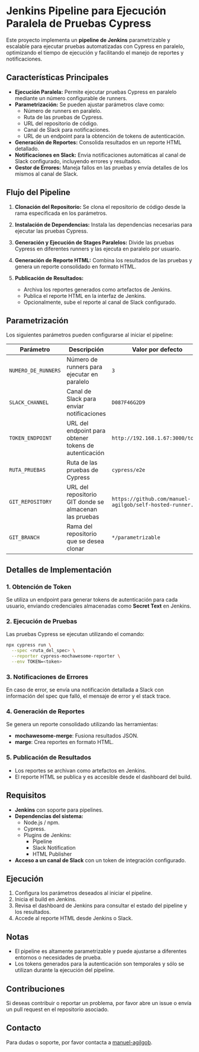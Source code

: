 # Jenkins Pipeline para Ejecución Paralela de Pruebas Cypress

Este proyecto implementa un **pipeline de Jenkins** parametrizable y escalable para ejecutar pruebas automatizadas con Cypress en paralelo, optimizando el tiempo de ejecución y facilitando el manejo de reportes y notificaciones.

## Características Principales

- **Ejecución Paralela:** Permite ejecutar pruebas Cypress en paralelo mediante un número configurable de runners.
- **Parametrización:** Se pueden ajustar parámetros clave como:
  - Número de runners en paralelo.
  - Ruta de las pruebas de Cypress.
  - URL del repositorio de código.
  - Canal de Slack para notificaciones.
  - URL de un endpoint para la obtención de tokens de autenticación.
- **Generación de Reportes:** Consolida resultados en un reporte HTML detallado.
- **Notificaciones en Slack:** Envia notificaciones automáticas al canal de Slack configurado, incluyendo errores y resultados.
- **Gestor de Errores:** Maneja fallos en las pruebas y envía detalles de los mismos al canal de Slack.

## Flujo del Pipeline

1. **Clonación del Repositorio:**
   Se clona el repositorio de código desde la rama especificada en los parámetros.

2. **Instalación de Dependencias:**
   Instala las dependencias necesarias para ejecutar las pruebas Cypress.

3. **Generación y Ejecución de Stages Paralelos:**
   Divide las pruebas Cypress en diferentes runners y las ejecuta en paralelo por usuario.

4. **Generación de Reporte HTML:**
   Combina los resultados de las pruebas y genera un reporte consolidado en formato HTML.

5. **Publicación de Resultados:**
   - Archiva los reportes generados como artefactos de Jenkins.
   - Publica el reporte HTML en la interfaz de Jenkins.
   - Opcionalmente, sube el reporte al canal de Slack configurado.

## Parametrización

Los siguientes parámetros pueden configurarse al iniciar el pipeline:

| Parámetro            | Descripción                                                  | Valor por defecto                              |
|-----------------------|--------------------------------------------------------------|-----------------------------------------------|
| `NUMERO_DE_RUNNERS`  | Número de runners para ejecutar en paralelo                   | `3`                                           |
| `SLACK_CHANNEL`      | Canal de Slack para enviar notificaciones                     | `D087F46G2D9`                                 |
| `TOKEN_ENDPOINT`     | URL del endpoint para obtener tokens de autenticación         | `http://192.168.1.67:3000/token`              |
| `RUTA_PRUEBAS`       | Ruta de las pruebas de Cypress                                | `cypress/e2e`                                 |
| `GIT_REPOSITORY`     | URL del repositorio GIT donde se almacenan las pruebas        | `https://github.com/manuel-agilgob/self-hosted-runner.git` |
| `GIT_BRANCH`         | Rama del repositorio que se desea clonar                      | `*/parametrizable`                            |

## Detalles de Implementación

### 1. Obtención de Token
Se utiliza un endpoint para generar tokens de autenticación para cada usuario, enviando credenciales almacenadas como **Secret Text** en Jenkins.

### 2. Ejecución de Pruebas
Las pruebas Cypress se ejecutan utilizando el comando:
```bash
npx cypress run \
  --spec <ruta_del_spec> \
  --reporter cypress-mochawesome-reporter \
  --env TOKEN=<token>
```

### 3. Notificaciones de Errores
En caso de error, se envía una notificación detallada a Slack con información del spec que falló, el mensaje de error y el stack trace.

### 4. Generación de Reportes
Se genera un reporte consolidado utilizando las herramientas:
- **mochawesome-merge**: Fusiona resultados JSON.
- **marge**: Crea reportes en formato HTML.

### 5. Publicación de Resultados
- Los reportes se archivan como artefactos en Jenkins.
- El reporte HTML se publica y es accesible desde el dashboard del build.

## Requisitos

- **Jenkins** con soporte para pipelines.
- **Dependencias del sistema:**
  - Node.js / npm.
  - Cypress.
  - Plugins de Jenkins:
    - Pipeline
    - Slack Notification
    - HTML Publisher
- **Acceso a un canal de Slack** con un token de integración configurado.

## Ejecución
1. Configura los parámetros deseados al iniciar el pipeline.
2. Inicia el build en Jenkins.
3. Revisa el dashboard de Jenkins para consultar el estado del pipeline y los resultados.
4. Accede al reporte HTML desde Jenkins o Slack.

## Notas
- El pipeline es altamente parametrizable y puede ajustarse a diferentes entornos o necesidades de prueba.
- Los tokens generados para la autenticación son temporales y sólo se utilizan durante la ejecución del pipeline.

## Contribuciones
Si deseas contribuir o reportar un problema, por favor abre un issue o envía un pull request en el repositorio asociado.

## Contacto
Para dudas o soporte, por favor contacta a [manuel-agilgob](https://github.com/manuel-agilgob).

